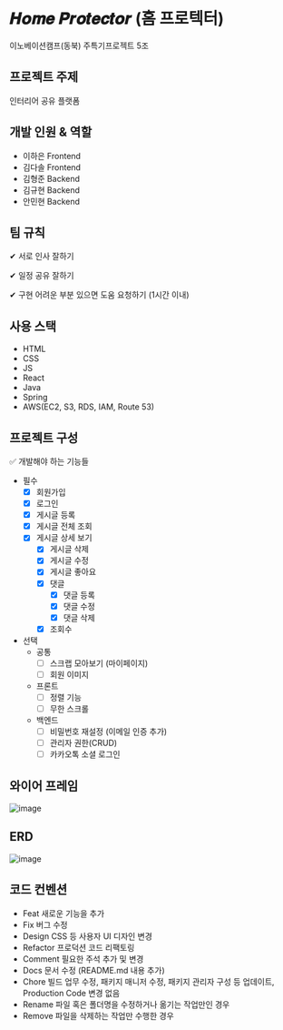 # 𝑯𝒐𝒎𝒆 𝑷𝒓𝒐𝒕𝒆𝒄𝒕𝒐𝒓 (홈 프로텍터) 
이노베이션캠프(동북) 주특기프로젝트 5조 

## 프로젝트 주제

인터리어 공유 플랫폼

## 개발 인원 & 역할

- 이하은 Frontend
- 김다솔 Frontend
- 김형준 Backend
- 김규현 Backend
- 안민현 Backend

## 팀 규칙

✔ 서로 인사 잘하기

✔ 일정 공유 잘하기

✔ 구현 어려운 부분 있으면 도움 요청하기 (1시간 이내)

## 사용 스택
- HTML
- CSS
- JS
- React
- Java
- Spring
- AWS(EC2, S3, RDS, IAM, Route 53)

## **프로젝트 구성**

<aside>
✅ 개발해야 하는 기능들

</aside>

- 필수
    - [x]  회원가입
    - [x]  로그인
    - [x]  게시글 등록
    - [x]  게시글 전체 조회
    - [x]  게시글 상세 보기
        - [x]  게시글 삭제
        - [x]  게시글 수정
        - [x]  게시글 좋아요
        - [x]  댓글
            - [x]  댓글 등록
            - [x]  댓글 수정
            - [x]  댓글 삭제
        - [x]  조회수
- 선택
    - 공통
        - [ ]  스크랩 모아보기 (마이페이지)
        - [ ]  회원 이미지
    - 프론트
        - [ ]  정렬 기능
        - [ ]  무한 스크롤
    - 백엔드
        - [ ]  비밀번호 재설정 (이메일 인증 추가)
        - [ ]  관리자 권한(CRUD)
        - [ ]  카카오톡 소셜 로그인

## 와이어 프레임
![image](https://github.com/Home-Protector/.github/assets/112394164/0052d779-a0c9-4318-ae1d-29661a3863eb)

## ERD
![image](https://github.com/Home-Protector/.github/assets/112394164/ab959ce5-3c0b-4772-a85f-f8d251e91bbc)

## 코드 컨벤션
- Feat 새로운 기능을 추가
- Fix	버그 수정
- Design CSS 등 사용자 UI 디자인 변경
- Refactor 프로덕션 코드 리팩토링
- Comment	필요한 주석 추가 및 변경
- Docs 문서 수정 (README.md 내용 추가) 
- Chore	빌드 업무 수정, 패키지 매니저 수정, 패키지 관리자 구성 등 업데이트, Production Code 변경 없음
- Rename 파일 혹은 폴더명을 수정하거나 옮기는 작업만인 경우
- Remove 파일을 삭제하는 작업만 수행한 경우
